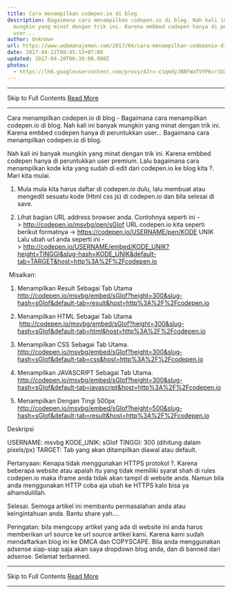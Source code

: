 ```yaml
---
title: Cara menampilkan codepen.io di blog
description: Bagaimana cara menampilkan codepen.io di blog. Nah kali ini banyak
  mungkin yang minat dengan trik ini. Karena embbed codepen hanya di peruntukkan
  user...
author: Unknown
url: https://www.webmanajemen.com/2017/04/cara-menampilkan-codepenio-di-blogg.html
date: 2017-04-21T00:45:13+07:00
updated: 2017-04-20T06:39:00.000Z
photos:
  - https://lh6.googleusercontent.com/proxy/4Jrx-c1qmdyJBBFWaTVYP6cr1OXxZADd8-8FRy0T0GJ041YEC_g6DBddYsU20X7p0UPshwbJY7vxAoJOqppV5HbWDVBpnr7lMTRrNw4bgI_0i2VHIhFR0Vc=w543-h271-nc
---
```


<hr/> Skip to Full Contents <a href="https://www.webmanajemen.com/2017/04/cara-menampilkan-codepenio-di-blogg.html" rel="follow" class="button" id="read-more">Read More</a> <hr/> Cara menampilkan codepen.io di blog - Bagaimana cara menampilkan codepen.io di blog. Nah kali ini banyak mungkin yang minat dengan trik ini. Karena embbed codepen hanya di peruntukkan user... Bagaimana cara menampilkan codepen.io di blog.

Nah kali ini banyak mungkin yang minat dengan trik ini. Karena embbed codepen hanya di peruntukkan user premium. Lalu bagaimana cara menampilkan kode kita yang sudah di edit dari codepen.io ke blog kita ?.
Mari kita mulai.


1. Mula mula kita harus daftar di codepen.io dulu, lalu membuat atau mengedit sesuatu kode (Html css js) di codepen.io dan bila selesai di save.


2. Lihat bagian URL address browser anda. Contohnya seperti ini -> http://codepen.io/msvbg/pen/sGIof
  URL codepen.io kita seperti berikut formatnya -> https://codepen.io/USERNAME/pen/KODE UNIK
Lalu ubah url anda seperti ini -> http://codepen.io/USERNAME/embed/KODE_UNIK?height=TINGGI&slug-hash=KODE_UNIK&default-tab=TARGET&host=http%3A%2F%2Fcodepen.io 

 Misalkan: 
1. Menampilkan Result Sebagai Tab Utama
http://codepen.io/msvbg/embed/sGIof?height=300&slug-hash=sGIof&default-tab=result&host=http%3A%2F%2Fcodepen.io

2. Menampilkan HTML Sebagai Tab Utama
 http://codepen.io/msvbg/embed/sGIof?height=300&slug-hash=sGIof&default-tab=html&host=http%3A%2F%2Fcodepen.io
3. Menampilkan CSS Sebagai Tab Utama.
http://codepen.io/msvbg/embed/sGIof?height=300&slug-hash=sGIof&default-tab=css&host=http%3A%2F%2Fcodepen.io

4. Menampilkan JAVASCRIPT Sebagai Tab Utama.
http://codepen.io/msvbg/embed/sGIof?height=300&slug-hash=sGIof&default-tab=javascript&host=http%3A%2F%2Fcodepen.io

5. Menampilkan Dengan Tingi 500px
http://codepen.io/msvbg/embed/sGIof?height=500&slug-hash=sGIof&default-tab=result&host=http%3A%2F%2Fcodepen.io

Deskripsi

USERNAME: msvbg
KODE_UNIK: sGIof
TINGGI: 300 (dihitung dalam pixels/px)
TARGET: Tab yang akan ditampilkan diawal atau default.

Pertanyaan: Kenapa tidak menggunakan HTTPS protokol ?. Karena beberapa website atau apalah itu yang tidak memiliki syarat shah di rules codepen.io maka iframe anda tidak akan tampil di website anda. Namun bila anda menggunakan HTTP coba aja ubah ke HTTPS kalo bisa ya alhamdulillah.

Selesai. Semoga artikel ini membantu permasalahan anda atau keingintahuan anda. Bantu share yah....

Peringatan: bila mengcopy artikel yang ada di website ini anda harus memberikan url source ke url source artikel kami. Karena kami sudah mendaftarkan blog ini ke DMCA dan COPYSCAPE. Bila anda menggunakan adsense siap-siap saja akan saya dropdown blog anda, dan di banned dari adsense. Selamat terbanned. <hr/> Skip to Full Contents <a href="https://www.webmanajemen.com/2017/04/cara-menampilkan-codepenio-di-blogg.html" rel="follow" class="button" id="read-more">Read More</a> <hr/>